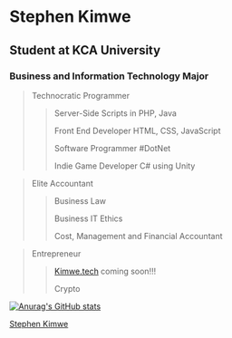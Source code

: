 <!---
stephen-kimwe/stephen-kimwe is a ✨ special ✨ repository because its `README.md` (this file) appears on your GitHub profile.
You can click the Preview link to take a look at your changes.
--->

# Stephen Kimwe               
## Student at KCA University
### Business and Information Technology Major

> Technocratic Programmer
> > Server-Side Scripts in PHP, Java
> > 
> > Front End Developer HTML, CSS, JavaScript 
> > 
> > 
> > 
> > Software Programmer #DotNet
> > 
> > Indie Game Developer C# using Unity

> Elite Accountant
> > Business Law
> > 
> > Business IT Ethics
> > 
> > Cost, Management and Financial Accountant
> > 
> > 


> Entrepreneur
> > [Kimwe.tech](https://kimwe.tech) coming soon!!! 
> > 
> > Crypto 
> > 

[![Anurag's GitHub stats](https://github-readme-stats.vercel.app/api?username=stephen-kimwe)](https://github.com/anuraghazra/github-readme-stats)

<div data-iframe-width="150" data-iframe-height="270" data-share-badge-id="8fbb5966-7f1e-40b1-82b5-b976fb1c318d" data-share-badge-host="https://www.credly.com"></div>
<div class="badge-base LI-profile-badge" data-locale="en_US" data-size="medium" data-theme="light" data-type="VERTICAL" data-vanity="stephen-kimwe" data-version="v1"><a class="badge-base__link LI-simple-link" href="https://ke.linkedin.com/in/stephen-kimwe?trk=profile-badge">Stephen Kimwe</a></div>
              
